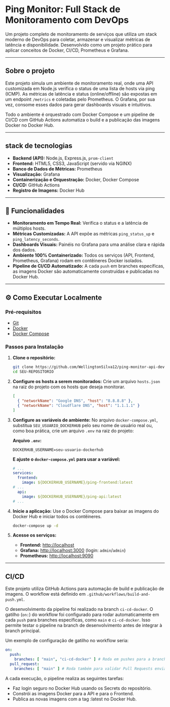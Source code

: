 # Ping Monitor: Full Stack de Monitoramento com DevOps


Um projeto completo de monitoramento de serviços que utiliza um stack moderno de DevOps para coletar, armazenar e visualizar métricas de latência e disponibilidade. Desenvolvido como um projeto prático para aplicar conceitos de Docker, CI/CD, Prometheus e Grafana.

---

##  Sobre o projeto

Este projeto simula um ambiente de monitoramento real, onde uma API customizada em Node.js verifica o status de uma lista de hosts via ping (ICMP). As métricas de latência e status (online/offline) são expostas em um endpoint `/metrics` e coletadas pelo Prometheus. O Grafana, por sua vez, consome esses dados para gerar dashboards visuais e intuitivos.

Todo o ambiente é orquestrado com Docker Compose e um pipeline de CI/CD com GitHub Actions automatiza o build e a publicação das imagens Docker no Docker Hub.

---

## stack de tecnologias

* **Backend (API):** Node.js, Express.js, `prom-client`
* **Frontend:** HTML5, CSS3, JavaScript (servido via NGINX)
* **Banco de Dados de Métricas:** Prometheus
* **Visualização:** Grafana
* **Containerização e Orquestração:** Docker, Docker Compose
* **CI/CD:** GitHub Actions
* **Registro de Imagens:** Docker Hub

---

## 🚀 Funcionalidades

* **Monitoramento em Tempo Real:** Verifica o status e a latência de múltiplos hosts.
* **Métricas Customizadas:** A API expõe as métricas `ping_status_up` e `ping_latency_seconds`.
* **Dashboards Visuais:** Painéis no Grafana para uma análise clara e rápida dos dados.
* **Ambiente 100% Containerizado:** Todos os serviços (API, Frontend, Prometheus, Grafana) rodam em contêineres Docker isolados.
* **Pipeline de CI/CD Automatizado:** A cada `push` em branches específicas, as imagens Docker são automaticamente construídas e publicadas no Docker Hub.

---

## ⚙️ Como Executar Localmente

### Pré-requisitos

* [Git](https://git-scm.com/)
* [Docker](https://www.docker.com/products/docker-desktop/)
* [Docker Compose](https://docs.docker.com/compose/)

### Passos para Instalação

1.  **Clone o repositório:**
    ```bash
    git clone https://github.com/WellingtonSilva12/ping-monitor-api-devops.git
    cd SEU-REPOSITORIO
    ```

2.  **Configure os hosts a serem monitorados:**
    Crie um arquivo `hosts.json` na raiz do projeto com os hosts que deseja monitorar.
    ```json
    [
      { "networkName": "Google DNS", "host": "8.8.8.8" },
      { "networkName": "Cloudflare DNS", "host": "1.1.1.1" }
    ]
    ```

3.  **Configure as variáveis de ambiente:**
    No arquivo `docker-compose.yml`, substitua `SEU_USUARIO_DOCKERHUB` pelo seu nome de usuário real ou, como boa prática, crie um arquivo `.env` na raiz do projeto:
    
    **Arquivo `.env`:**
    ```
    DOCKERHUB_USERNAME=seu-usuario-dockerhub
    ```

    **E ajuste o `docker-compose.yml` para usar a variável:**
    ```yaml
    # ...
    services:
      frontend:
        image: ${DOCKERHUB_USERNAME}/ping-frontend:latest
    # ...
      api:
        image: ${DOCKERHUB_USERNAME}/ping-api:latest
    # ...
    ```

4.  **Inicie a aplicação:**
    Use o Docker Compose para baixar as imagens do Docker Hub e iniciar todos os contêineres.
    ```bash
    docker-compose up -d
    ```

5.  **Acesse os serviços:**
    * **Frontend:** [http://localhost](http://localhost)
    * **Grafana:** [http://localhost:3000](http://localhost:3000) (login: `admin`/`admin`)
    * **Prometheus:** [http://localhost:9090](http://localhost:9090)

---

##  CI/CD

Este projeto utiliza GitHub Actions para automação de build e publicação de imagens. O workflow está definido em `.github/workflows/build-and-push.yml`.

O desenvolvimento da pipeline foi realizado na branch `ci-cd-docker`. O gatilho (`on:`) do workflow foi configurado para rodar automaticamente em cada `push` para branches específicas, como `main` e `ci-cd-docker`. Isso permite testar o pipeline na branch de desenvolvimento antes de integrar à branch principal.

Um exemplo de configuração de gatilho no workflow seria:
```yaml
on:
  push:
    branches: [ "main", "ci-cd-docker" ] # Roda em pushes para a branch principal e para a de desenvolvimento
  pull_request:
    branches: [ "main" ] # Roda também para validar Pull Requests enviados para a main
```
A cada execução, o pipeline realiza as seguintes tarefas:

 - Faz login seguro no Docker Hub usando os Secrets do repositório.
- Constrói as imagens Docker para a API e para o Frontend.
- Publica as novas imagens com a tag :latest no Docker Hub.

